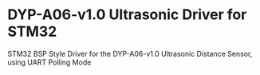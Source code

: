 # DYP-A06-v1.0 Ultrasonic Driver for STM32

STM32 BSP Style Driver for the DYP-A06-v1.0 Ultrasonic Distance Sensor, using UART Polling Mode
